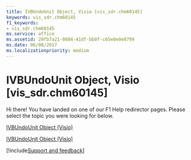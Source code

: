 ```yaml
---
title: IVBUndoUnit Object, Visio [vis_sdr.chm60145]
keywords: vis_sdr.chm60145
f1_keywords:
- vis_sdr.chm60145
ms.service: office
ms.assetid: 29fb7a21-0084-41df-bb0f-c65e0e0e8799
ms.date: 06/08/2017
ms.localizationpriority: medium
---
```



# IVBUndoUnit Object, Visio [vis_sdr.chm60145]

Hi there! You have landed on one of our F1 Help redirector pages. Please select the topic you were looking for below.

[IVBUndoUnit Object (Visio)](https://msdn.microsoft.com/library/ae0d41ff-20ef-c86c-99a5-0cd2f68cf6cc.aspx)

[IVBUndoUnit Object (Visio)](https://msdn.microsoft.com/library/397d8ea4-50ec-970a-61bb-ca61b2ae84e3%28Office.15%29.aspx)

[!include[Support and feedback](~/includes/feedback-boilerplate.md)]